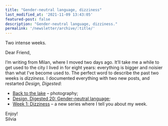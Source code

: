 ```yaml
---
title: "Gender-neutral language, dizziness"
last_modified_at: '2021-11-09 13:43:05'
featured-post: false
description: "Gender-neutral language, dizziness."
permalink: '/newsletter/archive/:title/'
---
```


<p class="lead">Two intense weeks.</p>

<!--more-->

Dear Friend,

I’m writing from Milan, where I moved two days ago. It’ll take me a while to get used to the city I lived in for eight years: everything is bigger and noisier than what I’ve become used to. The perfect word to describe the past two weeks is *dizziness*. I documented everything with two new posts, and restarted *Design, Digested*:

<ul class="smd-ul">
  <li><a href="https://silviamaggidesign.com/photography/back-to-the-lake/">Back to the lake</a> – photography;</li>
  <li><a href="https://silviamaggidesign.com/design-digested/design-digested-20/">Design, Digested 20: Gender-neutral language</a>;</li>
  <li><a href="https://silviamaggidesign.com/weeknotes/weeknotes-1-dizziness/">Week 1: Dizziness</a> – a new series where I tell you about my week.</li>
</ul>

Enjoy!  
Silvia